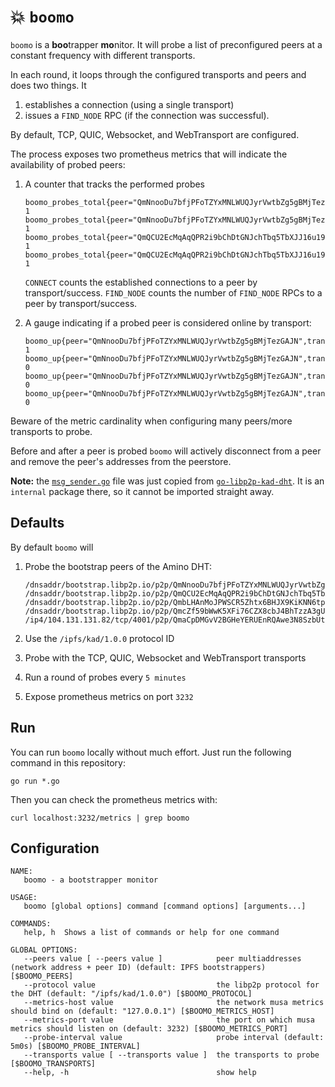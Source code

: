 # 💥 `boomo`

`boomo` is a **boo**trapper **mo**nitor. It will probe a list of preconfigured
peers at a constant frequency with different transports.

In each round, it loops through the configured transports and peers and does two things. It

1. establishes a connection (using a single transport)
2. issues a `FIND_NODE` RPC (if the connection was successful).

By default, TCP, QUIC, Websocket, and WebTransport are configured.

The process exposes two prometheus metrics that will indicate the
availability of probed peers:

1. A counter that tracks the performed probes

   ```text
   boomo_probes_total{peer="QmNnooDu7bfjPFoTZYxMNLWUQJyrVwtbZg5gBMjTezGAJN",success="true",type="CONNECT",transport="tcp"} 1
   boomo_probes_total{peer="QmNnooDu7bfjPFoTZYxMNLWUQJyrVwtbZg5gBMjTezGAJN",success="true",type="FIND_NODE",transport="tcp"} 1
   boomo_probes_total{peer="QmQCU2EcMqAqQPR2i9bChDtGNJchTbq5TbXJJ16u19uLTa",success="true",type="CONNECT",transport="tcp"} 1
   boomo_probes_total{peer="QmQCU2EcMqAqQPR2i9bChDtGNJchTbq5TbXJJ16u19uLTa",success="true",type="FIND_NODE",transport="tcp"} 1
   ```
   
   `CONNECT` counts the established connections to a peer by transport/success. `FIND_NODE` counts the number of `FIND_NODE` RPCs to a peer by transport/success.

2. A gauge indicating if a probed peer is considered online by transport:

   ```text
   boomo_up{peer="QmNnooDu7bfjPFoTZYxMNLWUQJyrVwtbZg5gBMjTezGAJN",transport="quic"} 1
   boomo_up{peer="QmNnooDu7bfjPFoTZYxMNLWUQJyrVwtbZg5gBMjTezGAJN",transport="tcp"} 0
   boomo_up{peer="QmNnooDu7bfjPFoTZYxMNLWUQJyrVwtbZg5gBMjTezGAJN",transport="ws"} 0
   boomo_up{peer="QmNnooDu7bfjPFoTZYxMNLWUQJyrVwtbZg5gBMjTezGAJN",transport="wt"} 0
   ```

Beware of the metric cardinality when configuring many peers/more transports to probe.

Before and after a peer is probed `boomo` will actively disconnect from a peer and
remove the peer's addresses from the peerstore.

**Note:** the [`msg_sender.go`](./msg_sender.go) file was just copied from [`go-libp2p-kad-dht`](https://github.com/libp2p/go-libp2p-kad-dht/blob/master/internal/net/message_manager.go). It is an `internal` package there, so it cannot be imported straight away. 

## Defaults

By default `boomo` will

1. Probe the bootstrap peers of the Amino DHT:

    ```text
    /dnsaddr/bootstrap.libp2p.io/p2p/QmNnooDu7bfjPFoTZYxMNLWUQJyrVwtbZg5gBMjTezGAJN
    /dnsaddr/bootstrap.libp2p.io/p2p/QmQCU2EcMqAqQPR2i9bChDtGNJchTbq5TbXJJ16u19uLTa
    /dnsaddr/bootstrap.libp2p.io/p2p/QmbLHAnMoJPWSCR5Zhtx6BHJX9KiKNN6tpvbUcqanj75Nb
    /dnsaddr/bootstrap.libp2p.io/p2p/QmcZf59bWwK5XFi76CZX8cbJ4BhTzzA3gU1ZjYZcYW3dwt
    /ip4/104.131.131.82/tcp/4001/p2p/QmaCpDMGvV2BGHeYERUEnRQAwe3N8SzbUtfsmvsqQLuvuJ
    ```
   
2. Use the `/ipfs/kad/1.0.0` protocol ID
3. Probe with the TCP, QUIC, Websocket and WebTransport transports
3. Run a round of probes every `5 minutes`
4. Expose prometheus metrics on port `3232`

## Run

You can run `boomo` locally without much effort. Just run the following command in this repository:

```shell
go run *.go
```

Then you can check the prometheus metrics with:

```shell
curl localhost:3232/metrics | grep boomo
```

## Configuration

```text
NAME:
   boomo - a bootstrapper monitor

USAGE:
   boomo [global options] command [command options] [arguments...]

COMMANDS:
   help, h  Shows a list of commands or help for one command

GLOBAL OPTIONS:
   --peers value [ --peers value ]            peer multiaddresses (network address + peer ID) (default: IPFS bootstrappers) [$BOOMO_PEERS]
   --protocol value                           the libp2p protocol for the DHT (default: "/ipfs/kad/1.0.0") [$BOOMO_PROTOCOL]
   --metrics-host value                       the network musa metrics should bind on (default: "127.0.0.1") [$BOOMO_METRICS_HOST]
   --metrics-port value                       the port on which musa metrics should listen on (default: 3232) [$BOOMO_METRICS_PORT]
   --probe-interval value                     probe interval (default: 5m0s) [$BOOMO_PROBE_INTERVAL]
   --transports value [ --transports value ]  the transports to probe [$BOOMO_TRANSPORTS]
   --help, -h                                 show help
```